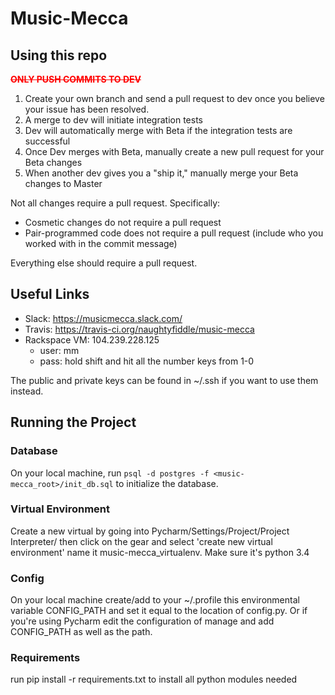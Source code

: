 # Music-Mecca

## Using this repo
   <span style="color:red"><strike><b>ONLY PUSH COMMITS TO DEV</b></strike></span>
1. Create your own branch and send a pull request to dev once you believe your issue has been resolved. 
2. A merge to dev will initiate integration tests
3. Dev will automatically merge with Beta if the integration tests are successful
4. Once Dev merges with Beta, manually create a new pull request for your Beta changes
5. When another dev gives you a "ship it," manually merge your Beta changes to Master

Not all changes require a pull request. Specifically:
* Cosmetic changes do not require a pull request
* Pair-programmed code does not require a pull request (include who you worked with in the commit message)

Everything else should require a pull request.

## Useful Links
* Slack: https://musicmecca.slack.com/
* Travis: https://travis-ci.org/naughtyfiddle/music-mecca
* Rackspace VM: 104.239.228.125
  * user: mm
  * pass: hold shift and hit all the number keys from 1-0

The public and private keys can be found in ~/.ssh if you want to use them instead.

## Running the Project

### Database
On your local machine, run `psql -d postgres -f <music-mecca_root>/init_db.sql` to initialize the database.
 
### Virtual Environment 
Create a new virtual by going into Pycharm/Settings/Project/Project Interpreter/ then click on the gear and select 'create new virtual environment' name it music-mecca_virtualenv. Make sure it's python 3.4

### Config 
On your local machine create/add to your ~/.profile this environmental variable CONFIG_PATH and set it equal to the location of config.py. Or if you're using Pycharm edit the configuration of manage and add CONFIG_PATH as well as the path. 

### Requirements
run pip install -r requirements.txt to install all python modules needed 
